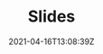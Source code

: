 ---
title: "Slides"  # Add a page title.
summary: "List of Available Slides for ISOM 350"  # Add a page description.
date: "2021-04-16T13:08:39Z"  # Add today's date.
type: "widget_page"  # Page type is a Widget Page
---